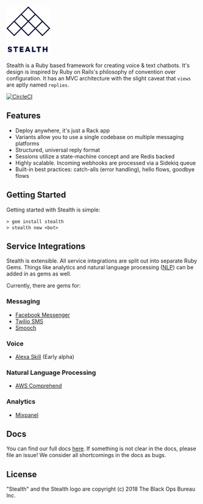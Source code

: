 # <a href='https://hellostealth.org'><img src='logo.svg' height='120' alt='Stealth Logo' aria-label='hellostealth.org' /></a>

Stealth is a Ruby based framework for creating voice & text chatbots. It's design is inspired by Ruby on Rails's philosophy of convention over configuration. It has an MVC architecture with the slight caveat that `views` are aptly named `replies`.

[![CircleCI](https://circleci.com/gh/whoisblackops/stealth.svg?style=svg&circle-token=63fb0f94994daf358fab46dd716e4da3578fd530)](https://circleci.com/gh/whoisblackops/stealth)

## Features

* Deploy anywhere, it's just a Rack app
* Variants allow you to use a single codebase on multiple messaging platforms
* Structured, universal reply format
* Sessions utilize a state-machine concept and are Redis backed
* Highly scalable. Incoming webhooks are processed via a Sidekiq queue
* Built-in best practices: catch-alls (error handling), hello flows, goodbye flows

## Getting Started

Getting started with Stealth is simple:

```
> gem install stealth
> stealth new <bot>
```

## Service Integrations

Stealth is extensible. All service integrations are split out into separate Ruby Gems. Things like analytics and natural language processing ([NLP](https://en.wikipedia.org/wiki/Natural-language_processing)) can be added in as gems as well.

Currently, there are gems for:

### Messaging
* [Facebook Messenger](https://github.com/whoisblackops/stealth-facebook)
* [Twilio SMS](https://github.com/whoisblackops/stealth-twilio)
* [Smooch](https://github.com/whoisblackops/stealth-smooch)

### Voice
* [Alexa Skill](https://github.com/whoisblackops/stealth-alexa) (Early alpha)

### Natural Language Processing
* [AWS Comprehend](https://github.com/whoisblackops/stealth-aws-comprehend)

### Analytics
* [Mixpanel](https://github.com/whoisblackops/stealth-mixpanel)

## Docs

You can find our full docs [here](https://hellostealth.org/docs). If something is not clear in the docs, please file an issue! We consider all shortcomings in the docs as bugs.

## License

"Stealth" and the Stealth logo are copyright (c) 2018 The Black Ops Bureau Inc.
